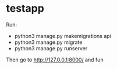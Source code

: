 # testapp

Run:

- python3 manage.py makemigrations api
- python3 manage.py migrate
- python3 manage.py runserver

Then go to http://127.0.0.1:8000/ and fun
